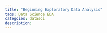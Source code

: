 ```yaml
---
title: "Beginning Exploratory Data Analysis"  
tags: Data_Science EDA
categoies: datasci
description: 
---
```



<div class="pdf-container">
    <iframe src="/assets/docs/02-eda.pdf" height="315" width="560" allowfullscreen="" loading="lazy>
    </iframe>
</div>
